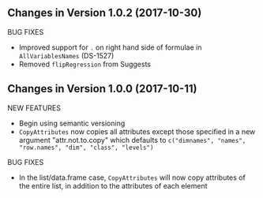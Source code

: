 Changes in Version 1.0.2 (2017-10-30)
--------------------------------------------------------

BUG FIXES

* Improved support for `.` on right hand side of formulae
in `AllVariablesNames` (DS-1527)
* Removed `flipRegression` from Suggests

Changes in Version 1.0.0 (2017-10-11)
--------------------------------------------------------

NEW FEATURES

* Begin using semantic versioning
* `CopyAttributes` now copies all attributes except those
specified in a new argument "attr.not.to.copy" which defaults
to `c("dimnames", "names", "row.names", "dim", "class", "levels")`

BUG FIXES

* In the list/data.frame case, `CopyAttributes` will now 
copy attributes of the entire list, in addition to the
attributes of each element

